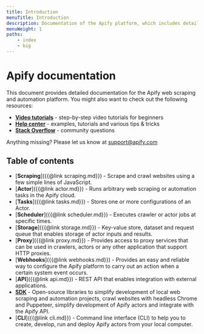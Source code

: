 ```yaml
---
title: Introduction
menuTitle: Introduction
description: Documentation of the Apify platform, which includes detailed description of Crawler, Actor, Storage, SDK and API.
menuWeight: 1
paths:
    - index
    - big
---
```


# Apify documentation

This document provides detailed documentation for the Apify web scraping and automation platform. You might also want to check out the following resources:

*   [**Video tutorials**](https://www.youtube.com/apify) - step-by-step video tutorials for beginners
*   [**Help center**](https://help.apify.com/) - examples, tutorials and various tips & tricks
*   [**Stack Overflow**](https://stackoverflow.com/questions/tagged/apify) - community questions

Anything missing? Please let us know at [support@apify.com](mailto:support@apify.com)

## [](#table-of-contents)Table of contents

*   [**Scraping**]({{@link scraping.md}}) - Scrape and crawl websites using a few simple lines of JavaScript.
*   [**Actor**]({{@link actor.md}}) - Runs arbitrary web scraping or automation tasks in the Apify cloud.
*   [**Tasks**]({{@link tasks.md}}) - Stores one or more configurations of an Actor.
*   [**Scheduler**]({{@link scheduler.md}}) - Executes crawler or actor jobs at specific times.
*   [**Storage**]({{@link storage.md}}) - Key-value store, dataset and request queue that enables storage of actor inputs and results.
*   [**Proxy**]({{@link proxy.md}}) - Provides access to proxy services that can be used in crawlers, actors or any other application that support HTTP proxies.
*   [**Webhooks**]({{@link webhooks.md}}) - Provides an easy and reliable way to configure the Apify platform to carry out an action when a certain system event occurs.
*   [**API**]({{@link api.md}}) - REST API that enables integration with external applications.
*   [**SDK**](https://sdk.apify.com) - Open-source libraries to simplify development of local web scraping and automation projects, crawl websites with headless Chrome and Puppeteer, simplify development of Apify actors and integrate with the Apify API.
*   [**CLI**]({{@link cli.md}}) - Command line interface (CLI) to help you to create, develop, run and deploy Apify actors from your local computer.

